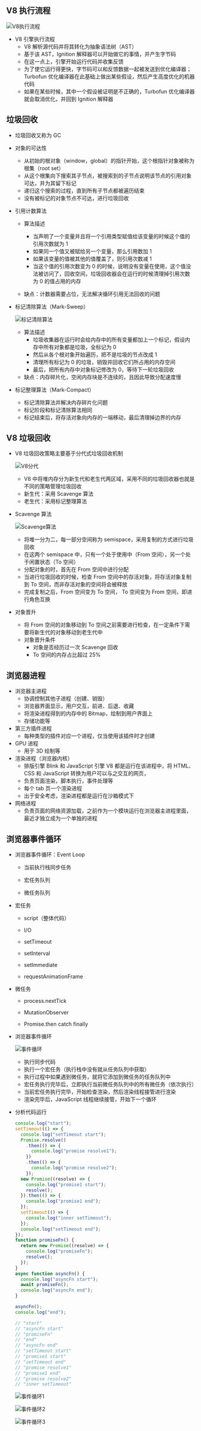 ## V8 执行流程

![V8执行流程](https://image.jslog.net/online/a-35/2024/12/20/V8执行流程.svg)

- V8 引擎执行流程
  - V8 解析源代码并将其转化为抽象语法树（AST）
  - 基于该 AST，Ignition 解释器可以开始做它的事情，并产生字节码
  - 在这一点上，引擎开始运行代码并收集反馈
  - 为了使它运行得更快，字节码可以和反馈数据一起被发送到优化编译器；Turbofun 优化编译器在此基础上做出某些假设，然后产生高度优化的机器代码
  - 如果在某些时候，其中一个假设被证明是不正确的，Turbofun 优化编译器就会取消优化，并回到 Ignition 解释器

## 垃圾回收

- 垃圾回收又称为 GC

- 对象的可达性

  - 从初始的根对象（window，global）的指针开始，这个根指针对象被称为根集（root set）
  - 从这个根集向下搜索其子节点，被搜索到的子节点说明该节点的引用对象可达，并为其留下标记
  - 递归这个搜索的过程，直到所有子节点都被遍历结束
  - 没有被标记的对象节点不可达，进行垃圾回收

- 引用计数算法

  - 算法描述

    - 当声明了一个变量并且将一个引用类型赋值给该变量的时候这个值的引用次数就为 1
    - 如果同一个值又被赋给另一个变量，那么引用数加 1
    - 如果该变量的值被其他的值覆盖了，则引用次数减 1
    - 当这个值的引用次数变为 0 的时候，说明没有变量在使用，这个值没法被访问了，回收空间，垃圾回收器会在运行的时候清理掉引用次数为 0 的值占用的内存

  - 缺点：计数器需要占位，无法解决循环引用无法回收的问题

- 标记清除算法（Mark-Sweep）

  ![标记清除算法](https://image.jslog.net/online/a-35/2024/12/20/标记清除算法.svg)

  - 算法描述
    - 垃圾收集器在运行时会给内存中的所有变量都加上一个标记，假设内存中所有对象都是垃圾，全标记为 0
    - 然后从各个根对象开始遍历，把不是垃圾的节点改成 1
    - 清理所有标记为 0 的垃圾，销毁并回收它们所占用的内存空间
    - 最后，把所有内存中对象标记修改为 0，等待下一轮垃圾回收
  - 缺点：内存碎片化，空闲内存块是不连续的，且因此导致分配速度慢

- 标记整理算法（Mark-Compact）

  - 标记清除算法并解决内存碎片化问题
  - 标记阶段和标记清除算法相同
  - 标记结束后，将存活对象向内存的一端移动，最后清理掉边界的内存

## V8 垃圾回收

- V8 垃圾回收策略主要基于分代式垃圾回收机制

  ![V8分代](https://image.jslog.net/online/a-35/2024/12/20/V8分代.svg)

  - V8 中将堆内存分为新生代和老生代两区域，采用不同的垃圾回收器也就是不同的策略管理垃圾回收
  - 新生代：采用 Scavenge 算法
  - 老生代：采用标记整理算法

- Scavenge 算法

  ![Scavenge算法](https://image.jslog.net/online/a-35/2024/12/20/Scavenge算法.svg)

  - 将堆一分为二，每一部分空间称为 semispace，采用复制的方式进行垃圾回收
  - 在这两个 semispace 中，只有一个处于使用中（From 空间），另一个处于闲置状态（To 空间）
  - 分配对象的时，首先在 From 空间中进行分配
  - 当进行垃圾回收的时候，检查 From 空间中的存活对象，将存活对象复制到 To 空间，而非存活对象的空间将会被释放
  - 完成复制之后，From 空间变为 To 空间， To 空间变为 From 空间，即进行角色互换

- 对象晋升

  - 将 From 空间的对象移动到 To 空间之前需要进行检查，在一定条件下需要将新生代的对象移动到老生代中
  - 对象晋升条件
    - 对象是否经历过一次 Scavenge 回收
    - To 空间的内存占比超过 25%

## 浏览器进程

- 浏览器主进程
  - 协调控制其他子进程（创建、销毁）
  - 浏览器界面显示，用户交互，前进、后退、收藏
  - 将渲染进程得到的内存中的 Bitmap，绘制到用户界面上
  - 存储功能等
- 第三方插件进程
  - 每种类型的插件对应一个进程，仅当使用该插件时才创建
- GPU 进程
  - 用于 3D 绘制等
- 渲染进程（浏览器内核）
  - 排版引擎 Blink 和 JavaScript 引擎 V8 都是运行在该进程中，将 HTML、CSS 和 JavaScript 转换为用户可以与之交互的网页，
  - 负责页面渲染，脚本执行，事件处理等
  - 每个 tab 页一个渲染进程
  - 出于安全考虑，渲染进程都是运行在沙箱模式下
- 网络进程
  - 负责页面的网络资源加载，之前作为一个模块运行在浏览器主进程里面，最近才独立成为一个单独的进程

## 浏览器事件循环

- 浏览器事件循环：Event Loop

  - 当前执行栈同步任务

  - 宏任务队列
  - 微任务队列

- 宏任务

  - script（整体代码）

  - I/O

  - setTimeout

  - setInterval

  - setImmediate

  - requestAnimationFrame

- 微任务

  - process.nextTick

  - MutationObserver

  - Promise.then catch finally

- 浏览器事件循环

  ![事件循环](https://image.jslog.net/online/a-35/2024/12/20/事件循环.svg)

  - 执行同步代码
  - 执行一个宏任务（执行栈中没有就从任务队列中获取）
  - 执行过程中如果遇到微任务，就将它添加到微任务的任务队列中
  - 宏任务执行完毕后，立即执行当前微任务队列中的所有微任务（依次执行）
  - 当前宏任务执行完毕，开始检查渲染，然后渲染线程接管进行渲染
  - 渲染完毕后，JavaScript 线程继续接管，开始下一个循环

- 分析代码运行

  ```js
  console.log("start");
  setTimeout(() => {
    console.log("setTimeout start");
    Promise.resolve()
      .then(() => {
        console.log("promise resolve1");
      })
      .then(() => {
        console.log("promise resolve2");
      });
    new Promise((resolve) => {
      console.log("promise1 start");
      resolve();
    }).then(() => {
      console.log("promise1 end");
    });
    setTimeout(() => {
      console.log("inner setTimeout");
    });
    console.log("setTimeout end");
  });
  function promiseFn() {
    return new Promise((resolve) => {
      console.log("promiseFn");
      resolve();
    });
  }
  async function asyncFn() {
    console.log("asyncFn start");
    await promiseFn();
    console.log("asyncFn end");
  }

  asyncFn();
  console.log("end");

  // "start"
  // "asyncFn start"
  // "promiseFn"
  // "end"
  // "asyncFn end"
  // "setTimeout start"
  // "promise1 start"
  // "setTimeout end"
  // "promise resolve1"
  // "promise1 end"
  // "promise resolve2"
  // "inner setTimeout"
  ```

  ![事件循环1](https://image.jslog.net/online/a-35/2024/12/20/事件循环示例_1.svg)

  ![事件循环2](https://image.jslog.net/online/a-35/2024/12/20/事件循环示例_2.svg)

  ![事件循环3](https://image.jslog.net/online/a-35/2024/12/20/事件循环示例_3.svg)
